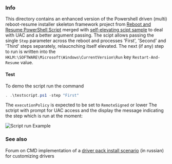### Info

This directory contains an enhanced version of the Powershell driven (multi) reboot-resume installer skeleton framework project from
[Reboot and Resume PowerShell Script](https://www.codeproject.com/Articles/223002/Reboot-and-Resume-PowerShell-Script)
merged with [self-elevating scipt sample](http://blogs.msdn.com/b/virtual_pc_guy/archive/2010/09/23/a-self-elevating-powershell-script.aspx) to deal with UAC and a better argument passing. The scipt allows passing the single `Step` parameter across the reboot and processes 'First', 'Second' and 'Third' steps separately, relaucnching itself elevated. The next (if any) step to run is written into the `HKLM:\SOFTWARE\Microsoft\Windows\CurrentVersion\Run` key `Restart-And-Resume` value.
#### Test

To demo the script run  the command
```powershell
. .\testscript.ps1 -step "First"
```
The `executionPolicy` is expected to be set to `RemoteSigned` or lower
The sctript with prompt for UAC access and the display the message indicating the step which is run at the moment:

![Script run Example](https://github.com/sergueik/powershell_ui_samples/blob/master/reboot_and_resume/screenshots/capture.png)


### See also
Forum on CMD implementation of a [driver pack install scenario](http://forum.oszone.net/thread-332188.html) (in russian) for customizing drivers 
